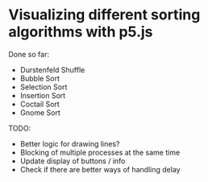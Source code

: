 # Visualizing different sorting algorithms with p5.js

Done so far:

- Durstenfeld Shuffle
- Bubble Sort
- Selection Sort
- Insertion Sort
- Coctail Sort
- Gnome Sort

TODO:

- Better logic for drawing lines?
- Blocking of multiple processes at the same time
- Update display of buttons / info
- Check if there are better ways of handling delay
